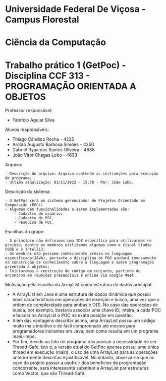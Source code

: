 # Universidade Federal De Viçosa - Campus Florestal
# Ciência da Computação
# Trabalho prático 1 (GetPoc) - Disciplina CCF 313 - PROGRAMAÇÃO ORIENTADA A OBJETOS

Professor responsável: 

  - Fabrício Aguiar Silva
    
Alunos responsáveis:

  - Thiago Cândido Rocha - 4225 
  - Aroldo Augusto Barbosa Simões - 4250
  - Gabriel Ryan dos Santos Oliveira - 4688
  - João Vitor Chagas Lobo - 4693

Arquivo:

    - Descrição do arquivo: Arquivo contendo as instrunções para execução do programa;
    - Ultima atualização: 01/11/2022 - 15:30 - Por: João Lobo.

Descrição do sistema:

    - O GetPoc será um sistema gerenciador de Projetos Orientado em Computação (POCs)
    - Algumas das funcionalidades a serem implementadas são:
        - Cadastro de usuário;
        - Cadastro de POC;
        - Pesquisa de POC.

Escolhas do grupo:

    - A princípio não definimos uma IDE específica para utilizarmos no projeto, dentre os membros utilizamos algumas como o Visual Studio CODE e o IntelliJ;
    - Os membros não possuem conhecimento prévio na linguagem especificada(JAVA), portanto a disciplina de POO ajudará imensamente na construção de conhecimento sobre a linguagem e sobre programação prientada a objetos;
    - Iniciaremos a construção do código em conjunto, partindo de encontros em reuniões presenciais e online via Google Meet.
    
Motivação pela escolha da ArrayList como estrutura de dados principal:

  - A ArrayList em Java é uma estrutura de dados dinâmica que possui boas características em operações de inserção e busca, uma vez que a ordem de complexidade para ambas é O(1). No caso das operações de busca, por exemplo, bastaria associar uma chave ID, inteira, a cada POC e buscar na ArrayList o POC na exata posição em questão.
  - Além das vantagens descritar acima, uma ArrayList possui um código muito mais intuitivo e de fácil compreensão até mesmo para programadores iniciantes em Java, bem como resulta em um programa mais limpo.
  - Por fim, devido ao fato do programa não possuir a necessidade de ser Thread-Safe, isto é, a versão atual do GetPoc apenas possui uma única thread em execução (main), o uso de uma ArrayList para as operações anteriormente descritas é justificável. No entanto, observa-se que no caso do projeto passar a usufruir dos benefícios da programação concorrente, será interessante substituir a ArrayList por estruturas como Vector, que são Thread-Safe. 
    
